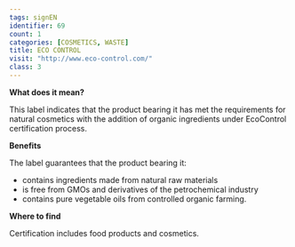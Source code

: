 ```yaml
---
tags: signEN
identifier: 69
count: 1
categories: [COSMETICS, WASTE]
title: ECO CONTROL
visit: "http://www.eco-control.com/"
class: 3
---
```

**What does it mean?**

This label indicates that the product bearing it has met the requirements for natural cosmetics with the addition of organic ingredients under EcoControl certification process.

**Benefits**

The label guarantees that the product bearing it:
- contains ingredients made from natural raw materials
- is free from GMOs and derivatives of the petrochemical industry
- contains pure vegetable oils from controlled organic farming.

**Where to find**

Certification includes food products and cosmetics.